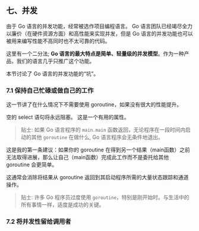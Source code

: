 ## 七、并发

由于 Go 语言的并发功能，经常被选作项目编程语言。 Go 语言团队已经竭尽全力以廉价（在硬件资源方面）和高性能来实现并发，但是 Go 语言的并发功能也可以被用来编写性能不高同时也不太可靠的代码。

这里有一个二分法; **Go 语言的最大特点是简单、轻量级的并发模型**。作为一种产品，我们的语言几乎只推广这个功能。

本节讨论了 Go 语言的并发功能的“坑”。

### 7.1 保持自己忙碌或做自己的工作

这一节讲了在什么情况下不需要使用 goroutine，如果没有很大的性能提升。

空的 select 语句将永远阻塞。 这是一个有用的属性。

> 贴士: 如果 Go 语言程序的 `main.main` 函数返回，无论程序在一段时间内启动的其他 `goroutine` 在做什么, Go 语言程序会无条件地退出。

这是我的第一条建议：如果你的 goroutine 在得到另一个结果（main函数）之前无法取得进展，那么让自己（main函数）完成此工作而不是委托给其他 goroutine 会更简单。

这通常会消除将结果从 goroutine 返回到其启动程序所需的大量状态跟踪和通道操作。

> 贴士: 许多 Go 程序员过度使用 `goroutine`，特别是刚开始时。与生活中的所有事情一样，适度是成功的关键。

###  7.2 将并发性留给调用者
